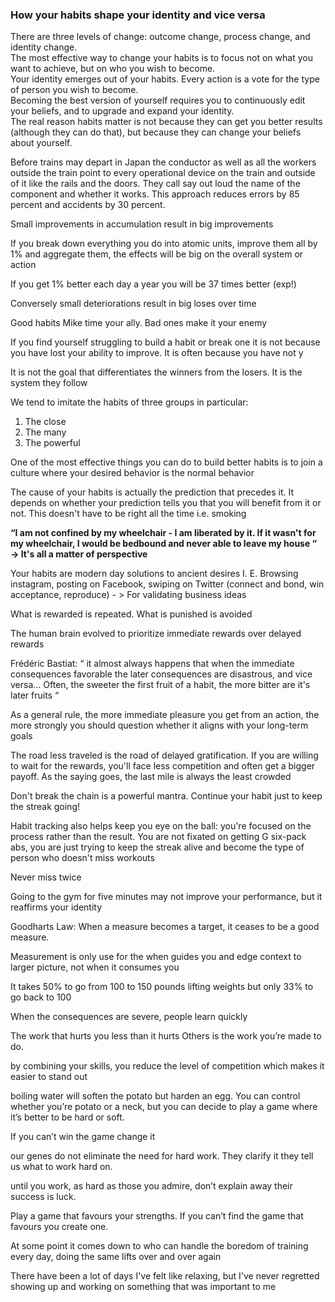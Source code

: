 ### How your habits shape your identity and vice versa

There are three levels of change: outcome change, process change, and identity change.  
The most effective way to change your habits is to focus not on what you want to achieve, but on who you wish to become.  
Your identity emerges out of your habits. Every action is a vote for the type of person you wish to become.  
Becoming the best version of yourself requires you to continuously edit your beliefs, and to upgrade and expand your identity.  
The real reason habits matter is not because they can get you better results (although they can do that), but because they can change your beliefs about yourself.  

  

  

Before trains may depart in Japan the conductor as well as all the workers outside the train point to every operational device on the train and outside of it like the rails and the doors. They call say out loud the name of the component and whether it works. This approach reduces errors by 85 percent and accidents by 30 percent.

  

Small improvements in accumulation result in big improvements

If you break down everything you do into atomic units, improve them all by 1% and aggregate them, the effects will be big on the overall system or action

If you get 1% better each day a year you will be 37 times better (exp!)

Conversely small deteriorations result in big loses over time

Good habits Mike time your ally. Bad ones make it your enemy

If you find yourself struggling to build a habit or break one it is not because you have lost your ability to improve. It is often because you have not y

It is not the goal that differentiates the winners from the losers. It is the system they follow

We tend to imitate the habits of three groups in particular:

1. The close
2. The many
3. The powerful

One of the most effective things you can do to build better habits is to join a culture where your desired behavior is the normal behavior

The cause of your habits is actually the prediction that precedes it. It depends on whether your prediction tells you that you will benefit from it or not. This doesn't have to be right all the time i.e. smoking

**“I am not confined by my wheelchair - I am liberated by it. If it wasn't for my wheelchair, I would be bedbound and never able to leave my house “ → It's all a matter of perspective**

Your habits are modern day solutions to ancient desires I. E. Browsing instagram, posting on Facebook, swiping on Twitter (connect and bond, win acceptance, reproduce) - > For validating business ideas

What is rewarded is repeated. What is punished is avoided

The human brain evolved to prioritize immediate rewards over delayed rewards

Frédéric Bastiat: “ it almost always happens that when the immediate consequences favorable the later consequences are disastrous, and vice versa… Often, the sweeter the first fruit of a habit, the more bitter are it's later fruits “

As a general rule, the more immediate pleasure you get from an action, the more strongly you should question whether it aligns with your long-term goals

The road less traveled is the road of delayed gratification. If you are willing to wait for the rewards, you'll face less competition and often get a bigger payoff. As the saying goes, the last mile is always the least crowded

Don't break the chain is a powerful mantra. Continue your habit just to keep the streak going!

Habit tracking also helps keep you eye on the ball: you're focused on the process rather than the result. You are not fixated on getting G six-pack abs, you are just trying to keep the streak alive and become the type of person who doesn't miss workouts

Never miss twice

Going to the gym for five minutes may not improve your performance, but it reaffirms your identity

Goodharts Law: When a measure becomes a target, it ceases to be a good measure.

Measurement is only use for the when guides you and edge context to larger picture, not when it consumes you

It takes 50% to go from 100 to 150 pounds lifting weights but only 33% to go back to 100

When the consequences are severe, people learn quickly

The work that hurts you less than it hurts Others is the work you’re made to do.

by combining your skills, you reduce the level of competition which makes it easier to stand out

boiling water will soften the potato but harden an egg. You can control whether you’re potato or a neck, but you can decide to play a game where it’s better to be hard or soft.

If you can’t win the game change it

our genes do not eliminate the need for hard work. They clarify it they tell us what to work hard on.

until you work, as hard as those you admire, don’t explain away their success is luck.

Play a game that favours your strengths. If you can’t find the game that favours you create one.

At some point it comes down to who can handle the boredom of training every day, doing the same lifts over and over again

There have been a lot of days I've felt like relaxing, but I've never regretted showing up and working on something that was important to me